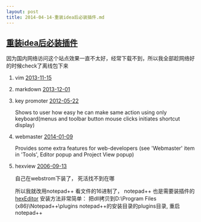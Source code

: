 ```yaml
---
layout: post
title: 2014-04-14-重装idea后必装插件.md
---
```


## [重装idea后必装插件](http://plugins.jetbrains.com/?idea)

因为国内网络访问这个站点效果一直不太好，经常下载不到，所以我全部趁网络好的时候check了离线包下来

1. vim [2013-11-15](/attachments/2013-11-15-ideavim-0.32.zip)

2. markdown [2013-12-01](/attachments/2013-12-01-idea-markdown.zip)

3. key promoter [2012-05-22](/attachments/2012-05-22-Key_promoter_11324.jar)

    Shows to user how easy he can make same action using only keyboard(menus and toolbar button mouse clicks initiates shortcut display)

4. webmaster [2014-01-09](/attachments/2014-01-09-webmaster.zip)

    Provides some extra features for web-developers (see 'Webmaster' item in 'Tools', Editor popup and Project View popup)

5. hexview [2006-09-13](/attachments/2006-09-13-HexView_2423.jar)

    自己在webstrom下装了， 死活找不到在哪

    所以我就改用notepad++ 看文件的16进制了， notepad++ 也是需要装插件的[hexEditor](/attachments/2014-04-23-HexEditor.dll)  安装方法非常简单： 把dll拷贝到D:\Program Files (x86)\Notepad++\plugins  notepad++的安装目录的plugins目录, 重启notepad++
